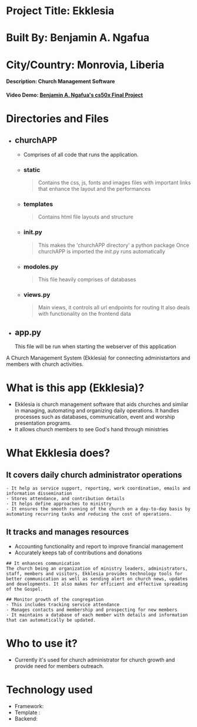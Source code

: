 


# Project Title:  Ekklesia

# Built By: Benjamin A. Ngafua

# City/Country: Monrovia, Liberia

#### Description: Church Management Software

#### Video Demo: [Benjamin A. Ngafua's cs50x Final Project](https://youtu.be/nzqE3m4DkJ8)

# Directories and Files

- ## churchAPP 
    - Comprises of all code that runs the application.
    - ### static
        > Contains the css, js, fonts and  images files with important 
        links that enhance the layout and the performances
    - ### templates
        > Contains html file layouts and structure
        
    - ### __init__.py
        > This makes the 'churchAPP directory' a python package
        > Once churchAPP is imported the _init_.py runs automatically
    - ### modoles.py 
        > This file heavily comprises of databases
    - ### views.py 
        > Main views, it controls all url endpoints for routing
        > It also deals with functionality on the frontend data 
- ## app.py
    This file will be run when starting the webserver of this application


A Church Management System (Ekklesia) for connecting administartors and members with church activities.

# What is this app (Ekklesia)?
- Ekklesia is church management software that aids churches and similar in managing, automating and organizing daily operations. It handles processes such as databases, communication, event and worship presentation programs.
- It allows church members to see God's hand through ministries

# What Ekklesia does?

## It covers daily church administrator operations 
    - It help as service support, reporting, work coordination, emails and information dissemination
    - Stores attendance, and contribution details
    - It helps define approaches to ministry
    - It ensures the smooth running of the church on a day-to-day basis by automating recurring tasks and reducing the cost of operations.
    
   ## It tracks and manages resources
   - Accounting functionality and report to improve financial management
   - Accurately keeps tab of contributions and donations

    ## It enhances communication 
    The church being an organization of ministry leaders, administrators, staff, members and visitors, Ekklesia provides technology tools for better communication as well as sending alert on church news, updates and developments. It also makes for efficient and effective spreading of the Gospel.
    
    ## Monitor growth of the congregation
    - This includes tracking service attendance
    - Manages contacts and membership and prospecting for new members 
    - It maintains a database of each member with details and information that can automatically be updated.

# Who to use it?
 - Currently it's used for church administrator for church growth and provide need for members outreach.

# Technology used
- Framework: 
- Template : 
- Backend: 